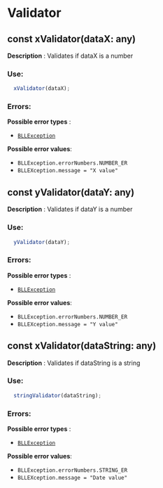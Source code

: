 # Validator

## const xValidator(dataX: any)

**Description** : Validates if dataX is a number  
### Use:
```typescript
  xValidator(dataX);
```

### Errors:

**Possible error types** : 
* [`BLLException`](https://github.com/Conan-TIGK10/Backend/blob/development/conan-backend/src/bl/BLLException.md)

**Possible error values**:
* `BLLException.errorNumbers.NUMBER_ER`
* `BLLEXception.message = "X value"`

## const yValidator(dataY: any)

**Description** : Validates if dataY is a number  
### Use:
```typescript
  yValidator(dataY);
```

### Errors:

**Possible error types** : 
* [`BLLException`](https://github.com/Conan-TIGK10/Backend/blob/development/conan-backend/src/bl/BLLException.md)

**Possible error values**:
* `BLLException.errorNumbers.NUMBER_ER`
* `BLLEXception.message = "Y value"`

## const xValidator(dataString: any)

**Description** : Validates if dataString is a string 
### Use:
```typescript
  stringValidator(dataString);
```

### Errors:

**Possible error types** : 
* [`BLLException`](https://github.com/Conan-TIGK10/Backend/blob/development/conan-backend/src/bl/BLLException.md)

**Possible error values**:
* `BLLException.errorNumbers.STRING_ER`
* `BLLEXception.message = "Date value"`

